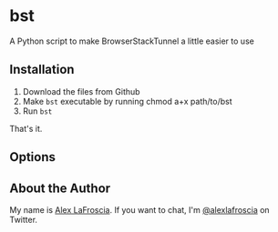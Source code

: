 bst
===

A Python script to make BrowserStackTunnel a little easier to use

## Installation

1. Download the files from Github
2. Make `bst` executable by running
        chmod a+x path/to/bst
3. Run `bst`

That's it.

## Options



## About the Author

My name is [Alex LaFroscia](http://alexlafroscia.com).
If you want to chat, I'm [@alexlafroscia](http://twitter.com/alexlafroscia) on Twitter.